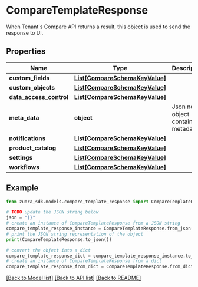 # CompareTemplateResponse

When Tenant's Compare API returns a result, this object is used to send the response to UI.

## Properties

Name | Type | Description | Notes
------------ | ------------- | ------------- | -------------
**custom_fields** | [**List[CompareSchemaKeyValue]**](CompareSchemaKeyValue.md) |  | [optional] 
**custom_objects** | [**List[CompareSchemaKeyValue]**](CompareSchemaKeyValue.md) |  | [optional] 
**data_access_control** | [**List[CompareSchemaKeyValue]**](CompareSchemaKeyValue.md) |  | [optional] 
**meta_data** | **object** | Json node object contains metadata. | [optional] 
**notifications** | [**List[CompareSchemaKeyValue]**](CompareSchemaKeyValue.md) |  | [optional] 
**product_catalog** | [**List[CompareSchemaKeyValue]**](CompareSchemaKeyValue.md) |  | [optional] 
**settings** | [**List[CompareSchemaKeyValue]**](CompareSchemaKeyValue.md) |  | [optional] 
**workflows** | [**List[CompareSchemaKeyValue]**](CompareSchemaKeyValue.md) |  | [optional] 

## Example

```python
from zuora_sdk.models.compare_template_response import CompareTemplateResponse

# TODO update the JSON string below
json = "{}"
# create an instance of CompareTemplateResponse from a JSON string
compare_template_response_instance = CompareTemplateResponse.from_json(json)
# print the JSON string representation of the object
print(CompareTemplateResponse.to_json())

# convert the object into a dict
compare_template_response_dict = compare_template_response_instance.to_dict()
# create an instance of CompareTemplateResponse from a dict
compare_template_response_from_dict = CompareTemplateResponse.from_dict(compare_template_response_dict)
```
[[Back to Model list]](../README.md#documentation-for-models) [[Back to API list]](../README.md#documentation-for-api-endpoints) [[Back to README]](../README.md)



